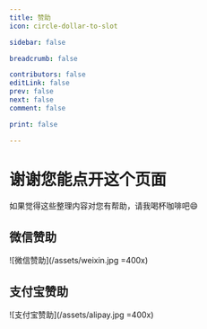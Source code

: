 ```yaml
---
title: 赞助
icon: circle-dollar-to-slot

sidebar: false

breadcrumb: false

contributors: false
editLink: false
prev: false
next: false
comment: false

print: false

---
```


# 谢谢您能点开这个页面
如果觉得这些整理内容对您有帮助，请我喝杯咖啡吧:smile:

## 微信赞助
![微信赞助](/assets/weixin.jpg  =400x)

## 支付宝赞助
![支付宝赞助](/assets/alipay.jpg  =400x)